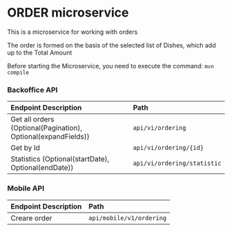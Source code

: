 # ORDER microservice
This is a microservice for working with orders

The order is formed on the basis of the selected list of Dishes, which add up to the Total Amount

Before starting the Microservice, you need to execute the command:
`mvn compile`

### Backoffice API

| Endpoint Description                                                | Path                                |
|:--------------------------------------------------------------------|:------------------------------------|
| Get all orders (Optional(Pagination), Optional(expandFields))       | `api/vi/ordering`                   |
| Get by Id                                                           | `api/vi/ordering/{id}`              |
| Statistics (Optional(startDate), Optional(endDate))                 | `api/vi/ordering/statistic`         |   


### Mobile API

| Endpoint Description                                                | Path                                |
|:--------------------------------------------------------------------|:------------------------------------|
| Creare order                                                        | `api/mobile/v1/ordering`            |
